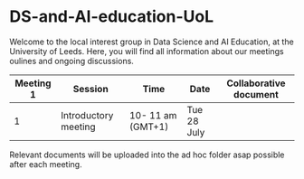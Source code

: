 # DS-and-AI-education-UoL
Welcome to the local interest group in Data Science and AI Education, at the University of Leeds.
Here, you will find all information about our meetings oulines and ongoing discussions. 

  | Meeting 1      | Session                    | Time    |    Date      |   Collaborative document    |
| ----------- | ------------------------------- | ----------- | --------------| --------------  |
 | 1 | Introductory meeting      | 10- 11 am (GMT+1)   | Tue 28 July |   | 
 
 
 Relevant documents will be uploaded into the ad hoc folder asap possible after each meeting.
